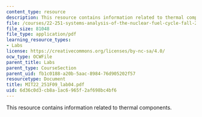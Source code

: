 ```yaml
---
content_type: resource
description: This resource contains information related to thermal components.
file: /courses/22-251-systems-analysis-of-the-nuclear-fuel-cycle-fall-2009/6d36c0d3cb8a1ac6965f2af698bc4bf6_MIT22_251F09_lab04.pdf
file_size: 81048
file_type: application/pdf
learning_resource_types:
- Labs
license: https://creativecommons.org/licenses/by-nc-sa/4.0/
ocw_type: OCWFile
parent_title: Labs
parent_type: CourseSection
parent_uid: fb1c0188-a20b-5aac-8984-76d905202f57
resourcetype: Document
title: MIT22_251F09_lab04.pdf
uid: 6d36c0d3-cb8a-1ac6-965f-2af698bc4bf6
---
```

This resource contains information related to thermal components.